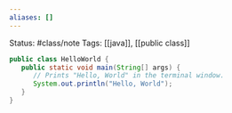 ```yaml
---
aliases: []
---
```

Status: #class/note 
Tags: [[java]], [[public class]]

``` java
public class HelloWorld {
   public static void main(String[] args) {
      // Prints "Hello, World" in the terminal window.
      System.out.println("Hello, World");
   }
}
```

[^1]: [[Computer Science an Interdisciplinary Approach#Chapter 1 Elements of Programming]]